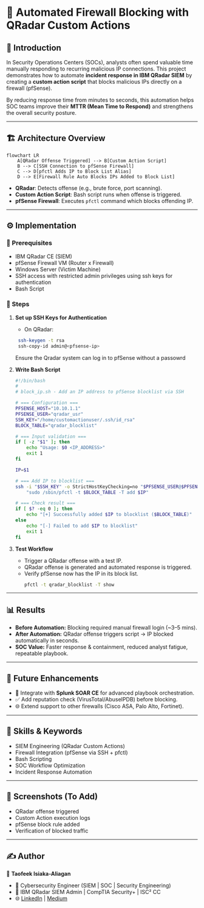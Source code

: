 # 🚀 Automated Firewall Blocking with QRadar Custom Actions

## 📌 Introduction

In Security Operations Centers (SOCs), analysts often spend valuable time manually responding to recurring malicious IP connections. This project demonstrates how to automate **incident response in IBM QRadar SIEM** by creating a **custom action script** that blocks malicious IPs directly on a firewall (pfSense).

By reducing response time from minutes to seconds, this automation helps SOC teams improve their **MTTR (Mean Time to Respond)** and strengthens the overall security posture.

---

## 🏗️ Architecture Overview

```mermaid
flowchart LR
    A[QRadar Offense Triggered] --> B[Custom Action Script]
    B --> C[SSH Connection to pfSense Firewall]
    C --> D[pfctl Adds IP to Block List Alias]
    D --> E[Firewall Rule Auto Blocks IPs Added to Block List]
```

* **QRadar**: Detects offense (e.g., brute force, port scanning).
* **Custom Action Script**: Bash script runs when offense is triggered.
* **pfSense Firewall**: Executes `pfctl` command which blocks offending IP.

---

## ⚙️ Implementation

### 🔹 Prerequisites

* IBM QRadar CE (SIEM)
* pfSense Firewall VM (Router x Firewall)
* Windows Server (Victim Machine)
* SSH access with restricted admin privileges using ssh keys for authentication
* Bash Script

### 🔹 Steps

1. **Set up SSH Keys for Authentication**

   * On QRadar:
   ``` bash
    ssh-keygen -t rsa
    ssh-copy-id admin@<pfsense-ip>
   ```
   
   Ensure the Qradar system can log in to pfSense without a passowrd

2. **Write Bash Script**

    ```bash
    #!/bin/bash
    #
    # block_ip.sh - Add an IP address to pfSense blocklist via SSH
    
    # === Configuration ===
    PFSENSE_HOST="10.10.1.1"
    PFSENSE_USER="qradar_usr"
    SSH_KEY="/home/customactionuser/.ssh/id_rsa"
    BLOCK_TABLE="qradar_blocklist"
    
    # === Input validation ===
    if [ -z "$1" ]; then
        echo "Usage: $0 <IP_ADDRESS>"
        exit 1
    fi
    
    IP=$1
    
    # === Add IP to blocklist ===
    ssh -i "$SSH_KEY" -o StrictHostKeyChecking=no "$PFSENSE_USER@$PFSENSE_HOST" \
        "sudo /sbin/pfctl -t $BLOCK_TABLE -T add $IP"
    
    # === Check result ===
    if [ $? -eq 0 ]; then
        echo "[+] Successfully added $IP to blocklist ($BLOCK_TABLE)"
    else
        echo "[-] Failed to add $IP to blocklist"
        exit 1
    fi
    ```

3. **Test Workflow**

   * Trigger a QRadar offense with a test IP.
   * QRadar offense is generated and automated response is triggered.
   * Verify pfSense now has the IP in its block list.
     ```bash
     pfctl -t qradar_blocklist -T show
     ```

---

## 📊 Results

* **Before Automation:** Blocking required manual firewall login (\~3–5 mins).
* **After Automation:** QRadar offense triggers script -> IP blocked automatically in seconds.
* **SOC Value:** Faster response & containment, reduced analyst fatigue, repeatable playbook.

---

## 🔮 Future Enhancements

* 🔗 Integrate with **Splunk SOAR CE** for advanced playbook orchestration.
* ✅ Add reputation check (VirusTotal/AbuseIPDB) before blocking.
* 🌐 Extend support to other firewalls (Cisco ASA, Palo Alto, Fortinet).

---

## 🧰 Skills & Keywords

* SIEM Engineering (QRadar Custom Actions)
* Firewall Integration (pfSense via SSH + pfctl)
* Bash Scripting
* SOC Workflow Optimization
* Incident Response Automation

---

## 📸 Screenshots (To Add)

* QRadar offense triggered
* Custom Action execution logs
* pfSense block rule added
* Verification of blocked traffic

---

## ✍️ Author

👤 **Taofeek Isiaka-Aliagan**

* 💼 Cybersecurity Engineer (SIEM | SOC | Security Engineering)
* 📜 IBM QRadar SIEM Admin | CompTIA Security+ | ISC² CC
* 🌐 [LinkedIn](https://linkedin.com/in/taotechtips) | [Medium](https://medium.com/@taotechtips)
